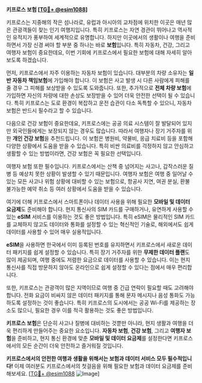 **키프로스 보험 [[TG💪+ @esim1088](https://t.me/s/esim1088)]**

키프로스는 지중해의 작은 섬나라로, 유럽과 아시아의 교차점에 위치한 이곳은 매년 많은 관광객들이 찾는 인기 여행지입니다. 특히 키프로스는 자연 경관이 뛰어나고 역사적인 유적지가 풍부하여 세계적으로 유명합니다. 하지만 이곳에서의 생활이나 여행을 준비하면서 가장 신경 써야 할 부분 중 하나는 바로 **보험**입니다. 특히 자동차, 건강, 그리고 여행자 보험이 중요한데요, 이번 기회에 키프로스에서 필요한 보험에 대해 자세히 알아보도록 하겠습니다.

먼저, 키프로스에서 자주 이용하는 자동차 보험이 있습니다. 대부분의 차량 소유자는 **일반 자동차 책임보험**에 가입해야 합니다. 이 보험은 사고 발생 시 다른 사람에게 피해를 줄 경우 그 피해를 보상받을 수 있도록 도와줍니다. 또한, 추가적으로 **전체 차량 보험**에 가입하면 자신의 차량에 대한 손상도 보장받을 수 있어 더욱 안전한 선택이 될 수 있습니다. 특히 키프로스는 도로 환경이 복잡하고 운전 습관이 다소 독특할 수 있으니, 자동차 보험은 반드시 필수라고 할 수 있습니다.

다음으로 건강 보험이 중요한데요, 키프로스에는 공공 의료 시스템이 잘 발달되어 있지만 외국인들에게는 보장되지 않는 경우도 많습니다. 따라서 여행자나 장기 거주자를 위한 **개인 건강 보험**을 추천드립니다. 이 보험은 병원비, 약물비, 응급 치료비 등을 포함해 다양한 상황에서 도움을 받을 수 있습니다. 특히 비싼 의료비를 걱정하지 않고 안심하고 생활할 수 있는 방법이라면, 건강 보험은 꼭 필요한 선택입니다.

여행자 보험 또한 필수입니다. 키프로스에서는 산책 중 넘어지는 사고나, 갑작스러운 질병 등 예상치 못한 상황이 발생할 수 있기 때문입니다. 여행자 보험은 여행 중 일어날 수 있는 모든 사고나 위험 상황에 대비할 수 있는 보험으로, 항공사 지연, 여권 분실, 환불 불가능한 예약 취소 등 여러 상황에서 도움을 받을 수 있습니다.

여기에 더해 키프로스에서 스마트폰이나 데이터 사용을 위해 필요한 **모바일 및 데이터 요금제**도 준비해야 합니다. 현지 통신사의 SIM 카드를 구매하거나, 유연하게 사용할 수 있는 **eSIM** 서비스를 이용하는 것도 좋은 방법입니다. 특히 eSIM은 물리적인 SIM 카드를 교체하지 않고도 데이터와 통화를 설정할 수 있는 혁신적인 기술로, 해외에서도 쉽게 데이터를 사용할 수 있어 매우 실용적입니다.

**eSIM**을 사용하면 한국에서 이미 등록된 번호를 유지하면서 키프로스에서 새로운 데이터 패키지를 쉽게 설정할 수 있습니다. 특히 장기 거주자를 위한 **무제한 데이터 플랜**도 많이 제공되며, 여행 중에도 저렴한 요금으로 데이터를 사용할 수 있습니다. 이는 현지 통신사를 직접 방문하지 않아도 온라인으로 쉽게 설정할 수 있다는 점에서 매우 편리합니다.

또한, 키프로스는 관광객이 많은 지역이므로 여행 중 긴급 연락이 필요할 때도 고려해야 합니다. 전화 요금이 비싸지 않은 데이터 패키지를 통해 문자 메시지나 음성 통화도 가능하도록 설정하는 것이 좋습니다. 특히 키프로스의 도시에서는 공공 Wi-Fi를 제공하는 장소도 많으니, 필요한 경우 이를 적극 활용하는 것도 좋은 방법입니다.

**키프로스 보험**은 단순히 사고나 질병에 대비하는 것뿐만 아니라, 현지 생활과 여행을 더욱 편리하게 만들어주는 중요한 요소입니다. **자동차 보험**, **건강 보험**, 그리고 **여행자 보험**을 준비하고, 현지 통신 환경에 맞춘 **모바일 및 데이터 요금제**를 설정한다면 키프로스에서의 모든 순간이 더욱 안전하고 즐거워질 것입니다. 

**키프로스에서의 안전한 여행과 생활을 위해서는 보험과 데이터 서비스 모두 필수적입니다!** 이제 여러분도 키프로스에서의 첫걸음을 위해 필요한 보험과 데이터 요금제를 준비해보세요. [[TG💪+ @esim1088](https://t.me/s/esim1088) ![Image](https://i.postimg.cc/Y0z9fWf4/image.png)]
